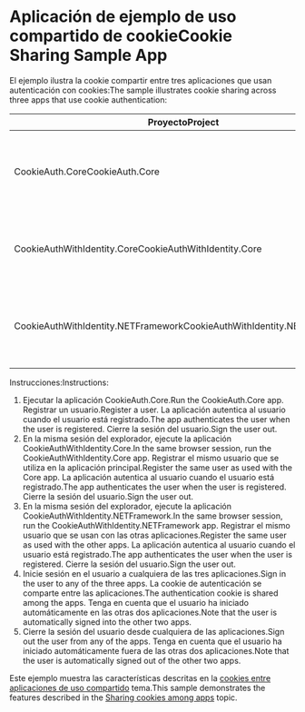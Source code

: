 # <a name="cookie-sharing-sample-app"></a><span data-ttu-id="7a495-101">Aplicación de ejemplo de uso compartido de cookie</span><span class="sxs-lookup"><span data-stu-id="7a495-101">Cookie Sharing Sample App</span></span>

<span data-ttu-id="7a495-102">El ejemplo ilustra la cookie compartir entre tres aplicaciones que usan autenticación con cookies:</span><span class="sxs-lookup"><span data-stu-id="7a495-102">The sample illustrates cookie sharing across three apps that use cookie authentication:</span></span>

| <span data-ttu-id="7a495-103">Proyecto</span><span class="sxs-lookup"><span data-stu-id="7a495-103">Project</span></span>                             | <span data-ttu-id="7a495-104">Descripción</span><span class="sxs-lookup"><span data-stu-id="7a495-104">Description</span></span> |
| ----------------------------------- | ----------- |
| <span data-ttu-id="7a495-105">CookieAuth.Core</span><span class="sxs-lookup"><span data-stu-id="7a495-105">CookieAuth.Core</span></span>                     | <span data-ttu-id="7a495-106">Aplicación ASP.NET Core 2.0 Razor páginas sin utilizar ASP.NET Core Identity</span><span class="sxs-lookup"><span data-stu-id="7a495-106">ASP.NET Core 2.0 Razor Pages app without using ASP.NET Core Identity</span></span> |
| <span data-ttu-id="7a495-107">CookieAuthWithIdentity.Core</span><span class="sxs-lookup"><span data-stu-id="7a495-107">CookieAuthWithIdentity.Core</span></span>         | <span data-ttu-id="7a495-108">Aplicación MVC de ASP.NET Core 2.0 con la identidad de ASP.NET Core</span><span class="sxs-lookup"><span data-stu-id="7a495-108">ASP.NET Core 2.0 MVC app with ASP.NET Core Identity</span></span> |
| <span data-ttu-id="7a495-109">CookieAuthWithIdentity.NETFramework</span><span class="sxs-lookup"><span data-stu-id="7a495-109">CookieAuthWithIdentity.NETFramework</span></span> | <span data-ttu-id="7a495-110">Aplicación MVC de ASP.NET Framework 4.6.1 con la identidad de ASP.NET</span><span class="sxs-lookup"><span data-stu-id="7a495-110">ASP.NET Framework 4.6.1 MVC app with ASP.NET Identity</span></span> |

<span data-ttu-id="7a495-111">Instrucciones:</span><span class="sxs-lookup"><span data-stu-id="7a495-111">Instructions:</span></span>

1. <span data-ttu-id="7a495-112">Ejecutar la aplicación CookieAuth.Core.</span><span class="sxs-lookup"><span data-stu-id="7a495-112">Run the CookieAuth.Core app.</span></span> <span data-ttu-id="7a495-113">Registrar un usuario.</span><span class="sxs-lookup"><span data-stu-id="7a495-113">Register a user.</span></span> <span data-ttu-id="7a495-114">La aplicación autentica al usuario cuando el usuario está registrado.</span><span class="sxs-lookup"><span data-stu-id="7a495-114">The app authenticates the user when the user is registered.</span></span> <span data-ttu-id="7a495-115">Cierre la sesión del usuario.</span><span class="sxs-lookup"><span data-stu-id="7a495-115">Sign the user out.</span></span>
1. <span data-ttu-id="7a495-116">En la misma sesión del explorador, ejecute la aplicación CookieAuthWithIdentity.Core.</span><span class="sxs-lookup"><span data-stu-id="7a495-116">In the same browser session, run the CookieAuthWithIdentity.Core app.</span></span> <span data-ttu-id="7a495-117">Registrar el mismo usuario que se utiliza en la aplicación principal.</span><span class="sxs-lookup"><span data-stu-id="7a495-117">Register the same user as used with the Core app.</span></span> <span data-ttu-id="7a495-118">La aplicación autentica al usuario cuando el usuario está registrado.</span><span class="sxs-lookup"><span data-stu-id="7a495-118">The app authenticates the user when the user is registered.</span></span> <span data-ttu-id="7a495-119">Cierre la sesión del usuario.</span><span class="sxs-lookup"><span data-stu-id="7a495-119">Sign the user out.</span></span>
1. <span data-ttu-id="7a495-120">En la misma sesión del explorador, ejecute la aplicación CookieAuthWithIdentity.NETFramework.</span><span class="sxs-lookup"><span data-stu-id="7a495-120">In the same browser session, run the CookieAuthWithIdentity.NETFramework app.</span></span> <span data-ttu-id="7a495-121">Registrar el mismo usuario que se usan con las otras aplicaciones.</span><span class="sxs-lookup"><span data-stu-id="7a495-121">Register the same user as used with the other apps.</span></span> <span data-ttu-id="7a495-122">La aplicación autentica al usuario cuando el usuario está registrado.</span><span class="sxs-lookup"><span data-stu-id="7a495-122">The app authenticates the user when the user is registered.</span></span> <span data-ttu-id="7a495-123">Cierre la sesión del usuario.</span><span class="sxs-lookup"><span data-stu-id="7a495-123">Sign the user out.</span></span>
1. <span data-ttu-id="7a495-124">Inicie sesión en el usuario a cualquiera de las tres aplicaciones.</span><span class="sxs-lookup"><span data-stu-id="7a495-124">Sign in the user to any of the three apps.</span></span> <span data-ttu-id="7a495-125">La cookie de autenticación se comparte entre las aplicaciones.</span><span class="sxs-lookup"><span data-stu-id="7a495-125">The authentication cookie is shared among the apps.</span></span> <span data-ttu-id="7a495-126">Tenga en cuenta que el usuario ha iniciado automáticamente en las otras dos aplicaciones.</span><span class="sxs-lookup"><span data-stu-id="7a495-126">Note that the user is automatically signed into the other two apps.</span></span>
1. <span data-ttu-id="7a495-127">Cierre la sesión del usuario desde cualquiera de las aplicaciones.</span><span class="sxs-lookup"><span data-stu-id="7a495-127">Sign out the user from any of the apps.</span></span> <span data-ttu-id="7a495-128">Tenga en cuenta que el usuario ha iniciado automáticamente fuera de las otras dos aplicaciones.</span><span class="sxs-lookup"><span data-stu-id="7a495-128">Note that the user is automatically signed out of the other two apps.</span></span>

<span data-ttu-id="7a495-129">Este ejemplo muestra las características descritas en la [cookies entre aplicaciones de uso compartido](https://docs.microsoft.com/aspnet/core/security/cookie-sharing) tema.</span><span class="sxs-lookup"><span data-stu-id="7a495-129">This sample demonstrates the features described in the [Sharing cookies among apps](https://docs.microsoft.com/aspnet/core/security/cookie-sharing) topic.</span></span>
